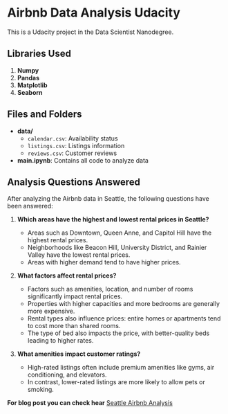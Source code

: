 # Airbnb Data Analysis Udacity

This is a Udacity project in the Data Scientist Nanodegree.

## Libraries Used
1. **Numpy**
2. **Pandas**
3. **Matplotlib**
4. **Seaborn**

## Files and Folders
- **data/**
  - `calendar.csv`: Availability status
  - `listings.csv`: Listings information
  - `reviews.csv`: Customer reviews
- **main.ipynb**: Contains all code to analyze data

## Analysis Questions Answered
After analyzing the Airbnb data in Seattle, the following questions have been answered:

1. **Which areas have the highest and lowest rental prices in Seattle?**
   - Areas such as Downtown, Queen Anne, and Capitol Hill have the highest rental prices.
   - Neighborhoods like Beacon Hill, University District, and Rainier Valley have the lowest rental prices.
   - Areas with higher demand tend to have higher prices.

2. **What factors affect rental prices?**
   - Factors such as amenities, location, and number of rooms significantly impact rental prices.
   - Properties with higher capacities and more bedrooms are generally more expensive.
   - Rental types also influence prices: entire homes or apartments tend to cost more than shared rooms.
   - The type of bed also impacts the price, with better-quality beds leading to higher rates.

3. **What amenities impact customer ratings?**
   - High-rated listings often include premium amenities like gyms, air conditioning, and elevators.
   - In contrast, lower-rated listings are more likely to allow pets or smoking.


**For blog post you can check hear** [Seattle Airbnb Analysis](https://trandat24318791998.github.io/index.html)